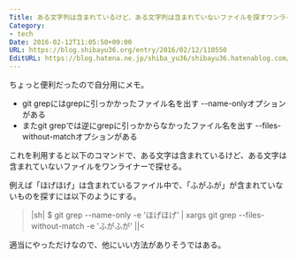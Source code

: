 ```yaml
---
Title: ある文字列は含まれているけど、ある文字列は含まれていないファイルを探すワンライナー
Category:
- tech
Date: 2016-02-12T11:05:50+09:00
URL: https://blog.shibayu36.org/entry/2016/02/12/110550
EditURL: https://blog.hatena.ne.jp/shiba_yu36/shibayu36.hatenablog.com/atom/entry/6653586347156952623
---
```


ちょっと便利だったので自分用にメモ。

- git grepにはgrepに引っかかったファイル名を出す --name-onlyオプションがある
- またgit grepでは逆にgrepに引っかからなかったファイル名を出す --files-without-matchオプションがある

これを利用すると以下のコマンドで、ある文字は含まれているけど、ある文字は含まれていないファイルをワンライナーで探せる。

例えば「ほげほげ」は含まれているファイル中で、「ふがふが」が含まれていないものを探すには以下のようにする。
>|sh|
$ git grep --name-only -e 'ほげほげ' | xargs git grep --files-without-match -e 'ふがふが'
||<


適当にやっただけなので、他にいい方法がありそうではある。
